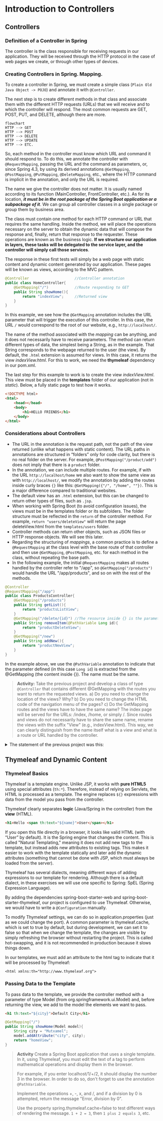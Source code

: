 # Introduction to Controllers

## Controllers

### Definition of a Controller in Spring

The controller is the class responsible for receiving requests in our application. They will be received through the HTTP protocol in the case of web pages we create, or through other types of devices.



### Creating Controllers in Spring. Mapping.

To create a controller in Spring, we must create a simple class (`Plain Old Java Object -> POJO`) and annotate it with `@Controller`.

The next step is to create different methods in that class and associate them with the different HTTP requests (URLs) that we will receive and to which the controller will respond. The most common requests are GET, POST, PUT, and DELETE, although there are more.

```mermaid
flowchart
HTTP --> GET
HTTP --> POST
HTTP --> DELETE
HTTP --> UPDATE
HTTP --> ETC.
```

So, each method in the controller must know which URL and command it should respond to. To do this, we annotate the controller with `@RequestMapping`, passing the URL and the command as parameters, or, since Spring 4.3, by using its derived annotations `@GetMapping`, `@PostMapping`, `@PutMapping`, `@DeleteMapping`, etc., where the HTTP command is implicit in the annotation, and only the URL is required.

The name we give the controller does not matter. It is usually named according to its function (MainController, FrontController, etc.). As for its location, ***it must be in the root package of the Spring Boot application or a subpackage of it***. We can group all controller classes in a single package or group them by business area.

The class must contain one method for each HTTP command or URL that requires the same handling. Inside the method, we will place the operations necessary on the server to obtain the dynamic data that will compose the response and, finally, return that response to the requester. These operations are known as the business logic. **If we structure our application in layers, these tasks will be delegated to the service layer, and the controller will simply call those services**.

The response in these first tests will simply be a web page with static content and dynamic content generated by our application. These pages will be known as views, according to the MVC pattern.

```java
@Controller                     //Controller annotation
public class HomeController{
    @GetMapping("/")            //Route responding to GET
    public String showHome(){
        return "indexView";     //Returned view
    }
}
```

In this example, we see how the `@GetMapping` annotation includes the URL parameter that will trigger the execution of this controller. In this case, the URL `/` would correspond to the root of our website, e.g., `http://localhost/`.

The name of the method associated with the *mapping* can be anything, and it does not necessarily have to receive parameters. The method can return different types of data, the simplest being a String, as in the example. That String corresponds to the webpage returned to the user (the view). By default, the `.html` extension is assumed for views. In this case, it returns the view *indexView.html*. For this to work, we need the **thymeleaf** dependency in our pom.xml.

The last step for this example to work is to create the view *indexView.html*. This view must be placed in the **templates** folder of our application (not in *static*). Below, a fully static page to test how it works.

```html
<!DOCTYPE html>
<html>
    <head></head>
    <body>
        <h1>HELLO FRIENDS</h1>
    </body>
</html>
```

### Considerations about Controllers

* The URL in the annotation is the request path, not the path of the view returned (unlike what happens with static content). The URL paths in annotations are structured in “folders” only for code clarity, but there is no real folder on the server. For example, `@PostMapping("/product/add")` does not imply that there is a `product` folder.
* In the annotation, we can include multiple routes. For example, if with the URL `http://localhost/home` we also want to show the same view as with `http://localhost/`, we modify the annotation by adding the routes inside curly braces `{}` like this: `@GetMapping({"/", "/home", ""})`. This is a major difference compared to traditional websites.
* The default view has an `.html` extension, but this can be changed to return other types of files, such as `.jsp`.
* When working with Spring Boot (to avoid configuration issues), the views must be in the templates folder or its subfolders. The folder structure must be reflected in the `return` of the controller method. For example, `return "users/deleteView"` will return the page deleteView.html from the `templates/users` folder.
* Controller methods can return other objects, such as JSON files or HTTP response objects. We will see this later.
* Regarding the structuring of *mappings*, a common practice is to define a `@RequestMapping` at the class level with the base route of that controller and then use `@GetMapping`, `@PostMapping`, etc. for each method in the class, without repeating the base path.
* In the following example, the initial `@RequestMapping` makes all routes handled by the controller refer to "/app", so `@GetMapping("/products")` would handle the URL "/app/products", and so on with the rest of the methods.

```java
@Controller
@RequestMapping("/app")
public class ProductsController{
    @GetMapping("/products")
    public String getList(){
        return "productsListView";
    }
    @GetMapping("/delete/{id}") //The resource inside {} is the parameter
    public String removeItem(@PathVariable Long id){
        return "productDeleteView";
    }
    @GetMapping("/new")
    public String addNew(){
        return "productNewView"; 
    }
}
```

In the example above, we use the `@PathVariable` annotation to indicate that the parameter defined (in this case `Long id`) is extracted from the @GetMapping (the content inside {}). The name must be the same.

> **Activity:**
> Take the previous project and develop a class of type `@Controller` that contains different @GetMapping with the routes you want to return the requested views.
> a) Do you need to change the location of the views? Why?
> b) Do you need to change the HTML code of the navigation menu of the pages?
> c) Do the GetMapping routes and the views have to have the same name?
> The index page will be served for the URLs: /index, /home, or simply /. Since routes and views do not necessarily have to share the same name, rename the views with the suffix "View" (e.g., indexView.html). This way, we can clearly distinguish from the name itself what is a view and what is a route or URL handled by the controller.

<details>
<summary>The statement of the previous project was this:</summary>

> Create a second project from [https://start.spring.io](https://start.spring.io) with the same characteristics as the previous one. In this case, it will be a static website about Frédéric Chopin.
>
> * index.html with a general biography (you may take information from [Wikipedia](https://en.wikipedia.org/wiki/Fr%C3%A9d%C3%A9ric_Chopin) and summarize it). Include information about his birth and death, as well as the places where he carried out his professional activity. Talk about his partner George Sand and his stay in Mallorca, as well as any other important or curious facts.
> * repertoire.html with a list of the composer’s most relevant pieces. Add links to selected sheet music available at [imslp.org](https://imslp.org/wiki/Category:Chopin,_Fr%C3%A9d%C3%A9ric), as well as YouTube or imslp performance videos for each.
> * gallery.html with relevant photos and paintings. You may extract them from Wikipedia.
> * external-links.html with relevant links for the website. You can add his Wikipedia page and imslp.org, as well as any articles you find online.
>
> The page content can be in Spanish, although you can use a chatbot or a translator to translate it into English.

</details>

## Thymeleaf and Dynamic Content

### Thymeleaf Basics

Thymeleaf is a template engine. Unlike JSP, it works with **pure HTML5** using special attributes (`th:*`). Therefore, instead of relying on Servlets, the HTML is processed as a template. The engine replaces `${}` expressions with data from the model you pass from the controller.

Thymeleaf clearly separates **logic** (Java/Spring in the controller) from the **view** (HTML).

```html
<h1>Hello <span th:text="${name}">User</span></h1>
```

If you open this file directly in a browser, it looks like valid HTML (with “User” by default). It is the Spring engine that changes the content. This is called "Natural Templating," meaning it does not add new tags to the template, but instead adds new attributes to existing tags. This makes it easier to work with the template statically and later add the dynamic attributes (something that cannot be done with JSP, which must always be loaded from the server).

Thymeleaf has several dialects, meaning different ways of adding expressions to our template for rendering. Although there is a default dialect, in these exercises we will use one specific to Spring: SpEL (Spring Expression Language).

By adding the dependencies spring-boot-starter-web and spring-boot-starter-thymeleaf, our project is configured to use Thymeleaf. Otherwise, we would have to write a `@Configuration` manually.

To modify Thymeleaf settings, we can do so in application.properties (just as we could change the port). A common parameter is thymeleaf.cache, which is set to true by default, but during development, we can set it to false so that when we change the template, the changes are visible by simply refreshing the browser without restarting the project. This is called hot-swapping, and it is not recommended in production because it slows things down.

In our templates, we must add an attribute to the html tag to indicate that it will be processed by Thymeleaf:

`<html xmlns:th="http://www.thymeleaf.org">`

### Passing Data to the Template

To pass data to the template, we provide the controller method with a parameter of type Model (from org.springframework.ui.Model) and, before returning the view, we add to the model the elements we want to pass.

```html
<h1 th:text="${city}">Default City</h1>
```

```java
@GetMapping("/")
public String showHome(Model model){
    String city = "Mutxamel";
    model.addAttribute("city", city);
    return "homeView";
}
```

> **Activity**
> Create a Spring Boot application that uses a single template. In it, using Thymeleaf, you must edit the text of a tag to perform mathematical operations and display them in the browser.
>
> For example, if you enter localhost/1/+/2, it should display the number 3 in the browser. In order to do so, don't forget to use the annotation `@PathVariable`.
>
> Implement the operations +, -, x, and /, and if a division by 0 is attempted, return the message "Error, division by 0".
>
> Use the property spring.thymeleaf.cache=false to test different ways of rendering the message.
> `1 + 2 = 3`, then `1 plus 2 equals 3`, etc.

